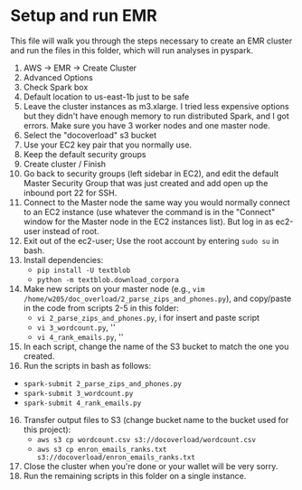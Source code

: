 # Setup and run EMR

This file will walk you through the steps necessary to create an EMR cluster and run the files in this folder, which will run analyses in pyspark.

1. AWS -> EMR -> Create Cluster
2. Advanced Options
3. Check Spark box
4. Default location to us-east-1b just to be safe
5. Leave the cluster instances as m3.xlarge. I tried less expensive options but they didn't have enough memory to run distributed Spark, and I got errors. Make sure you have 3 worker nodes and one master node.
6. Select the "docoverload" s3 bucket
7. Use your EC2 key pair that you normally use.
8. Keep the default security groups
9. Create cluster / Finish
10. Go back to security groups (left sidebar in EC2), and edit the default Master Security Group that was just created and add open up the inbound port 22 for SSH.
11. Connect to the Master node the same way you would normally connect to an EC2 instance (use whatever the command is in the "Connect" window for the Master node in the EC2 instances list). But log in as ec2-user instead of root.
12. Exit out of the ec2-user; Use the root account by entering `sudo su` in bash.
13. Install dependencies:
    - `pip install -U textblob`
    - `python -m textblob.download_corpora`
13. Make new scripts on your master node (e.g., `vim /home/w205/doc_overload/2_parse_zips_and_phones.py`), and copy/paste in the code from scripts 2-5 in this folder:
    - `vi 2_parse_zips_and_phones.py`, i for insert and paste script
    - `vi 3_wordcount.py`, ''
    - `vi 4_rank_emails.py`, ''
14. In each script, change the name of the S3 bucket to match the one you created. 
15. Run the scripts in bash as follows: 
   -  `spark-submit 2_parse_zips_and_phones.py`
   -  `spark-submit 3_wordcount.py`
   -  `spark-submit 4_rank_emails.py`
16. Transfer output files to S3 (change bucket name to the bucket used for this project): 
    - `aws s3 cp wordcount.csv s3://docoverload/wordcount.csv` 
    - `aws s3 cp enron_emails_ranks.txt s3://docoverload/enron_emails_ranks.txt`
17. Close the cluster when you're done or your wallet will be very sorry.
18. Run the remaining scripts in this folder on a single instance. 

